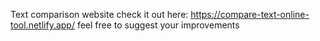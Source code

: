 Text comparison website
check it out here: https://compare-text-online-tool.netlify.app/
feel free to suggest your improvements
